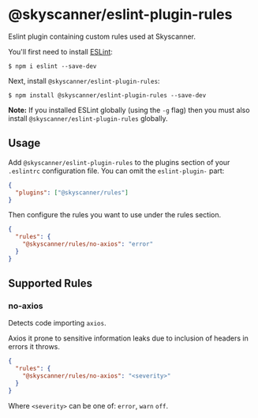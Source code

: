 # @skyscanner/eslint-plugin-rules

Eslint plugin containing custom rules used at Skyscanner.

You'll first need to install [ESLint](http://eslint.org):

```
$ npm i eslint --save-dev
```

Next, install `@skyscanner/eslint-plugin-rules`:

```
$ npm install @skyscanner/eslint-plugin-rules --save-dev
```

**Note:** If you installed ESLint globally (using the `-g` flag) then you must also install `@skyscanner/eslint-plugin-rules` globally.

## Usage

Add `@skyscanner/eslint-plugin-rules` to the plugins section of your `.eslintrc` configuration file. You can omit the `eslint-plugin-` part:

```json
{
  "plugins": ["@skyscanner/rules"]
}
```

Then configure the rules you want to use under the rules section.

```json
{
  "rules": {
    "@skyscanner/rules/no-axios": "error"
  }
}
```

## Supported Rules

### no-axios

Detects code importing `axios`. 

Axios it prone to sensitive information leaks due to inclusion of headers in errors it throws.

```json
{
  "rules": {
    "@skyscanner/rules/no-axios": "<severity>"
  }
}
```
Where `<severity>` can be one of: `error`, `warn` `off`.

